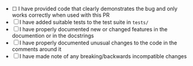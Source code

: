 <!--
Please tick when you have done these. They don't need to all be completed before the PR is created.
Delete them if they are not appropriate for this pull request.
-->
- [ ] <!--Only relevant if this is a bug fix-->I have provided code that clearly demonstrates the bug and only works correctly when used with this PR
- [ ] I have added suitable tests to the test suite in `tests/`
- [ ] I have properly documented new or changed features in the documention or in the docstrings
- [ ] I have properly documented unusual changes to the code in the comments around it
- [ ] I have made note of any breaking/backwards incompatible changes
